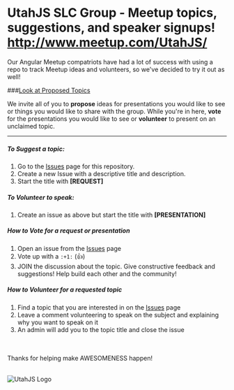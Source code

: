 # UtahJS SLC Group - Meetup topics, suggestions, and speaker signups! http://www.meetup.com/UtahJS/

Our Angular Meetup compatriots have had a lot of success with using a repo to track Meetup ideas and volunteers, so we've decided to try it out as well!

###[Look at Proposed Topics](https://github.com/UtahJS/meetups-slc-group/issues)

We invite all of you to **propose** ideas for presentations you would like to see or things you would like to share with the group. While you're in here, **vote** for the presentations you would like to see or **volunteer** to present on an unclaimed topic.

<hr />

##### To Suggest a topic:
1. Go to the [Issues](https://github.com/UtahJS/meetups-slc-group/issues) page for this repository.
2. Create a new Issue with a descriptive title and description.
3. Start the title with **[REQUEST]**

##### To Volunteer to speak:
1. Create an issue as above but start the title with **[PRESENTATION]**

##### How to Vote for a request or presentation
1. Open an issue from the [Issues](https://github.com/UtahJS/meetups-slc-group/issues) page
2. Vote up with a `:+1:` (:+1:)
3. JOIN the discussion about the topic. Give constructive feedback and suggestions! Help build each other and the community!

##### How to Volunteer for a requested topic
1. Find a topic that you are interested in on the [Issues](https://github.com/UtahJS/meetups-slc-group/issues) page
2. Leave a comment volunteering to speak on the subject and explaining why you want to speak on it
3. An admin will add you to the topic title and close the issue

<br />
<br />
Thanks for helping make AWESOMENESS happen!
<br />
<br />

![UtahJS Logo](https://avatars3.githubusercontent.com/u/1106308?v=3&s=140)
